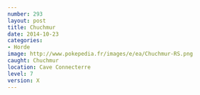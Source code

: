 ```yaml
---
number: 293
layout: post
title: Chuchmur
date: 2014-10-23
categories:
- Horde
image: http://www.pokepedia.fr/images/e/ea/Chuchmur-RS.png
caught: Chuchmur
location: Cave Connecterre
level: 7
version: X
---
```


